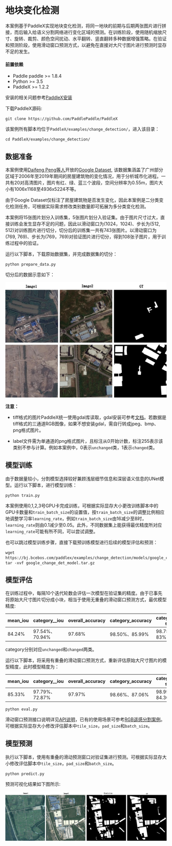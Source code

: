 # 地块变化检测

本案例基于PaddleX实现地块变化检测，将同一地块的前期与后期两张图片进行拼接，而后输入给语义分割网络进行变化区域的预测。在训练阶段，使用随机缩放尺寸、旋转、裁剪、颜色空间扰动、水平翻转、竖直翻转多种数据增强策略。在验证和预测阶段，使用滑动窗口预测方式，以避免在直接对大尺寸图片进行预测时显存不足的发生。

#### 前置依赖

* Paddle paddle >= 1.8.4
* Python >= 3.5
* PaddleX >= 1.2.2

安装的相关问题参考[PaddleX安装](../install.md)

下载PaddleX源码:

```
git clone https://github.com/PaddlePaddle/PaddleX
```

该案例所有脚本均位于`PaddleX/examples/change_detection/`，进入该目录：

```
cd PaddleX/examples/change_detection/
```

## 数据准备

本案例使用[Daifeng Peng等人](https://ieeexplore.ieee.org/document/9161009)开放的[Google Dataset](https://github.com/daifeng2016/Change-Detection-Dataset-for-High-Resolution-Satellite-Imagery), 该数据集涵盖了广州部分区域于2006年至2019年期间的房屋建筑物的变化情况，用于分析城市化进程。一共有20对高清图片，图片有红、绿、蓝三个波段，空间分辨率为0.55m，图片大小有1006x1168至4936x5224不等。

由于Google Dataset仅标注了房屋建筑物是否发生变化，因此本案例是二分类变化检测任务，可根据实际需求修改类别数量即可拓展为多分类变化检测。

本案例将15张图片划分入训练集，5张图片划分入验证集。由于图片尺寸过大，直接训练会发生显存不足的问题，因此以滑动窗口为(1024，1024)、步长为(512, 512)对训练图片进行切分，切分后的训练集一共有743张图片。以滑动窗口为(769, 769)、步长为(769，769)对验证图片进行切分，得到108张子图片，用于训练过程中的验证。

运行以下脚本，下载原始数据集，并完成数据集的切分：

```
python prepare_data.py
```

切分后的数据示意如下：

![](../../examples/change_detection/images/change_det_data.jpg)


**注意：**

* tiff格式的图片PaddleX统一使用gdal库读取，gdal安装可参考[文档](https://paddlex.readthedocs.io/zh_CN/develop/examples/multi-channel_remote_sensing/README.html#id2)。若数据是tiff格式的三通道RGB图像，如果不想安装gdal，需自行转成jpeg、bmp、png格式图片。

* label文件需为单通道的png格式图片，且标注从0开始计数，标注255表示该类别不参与计算。例如本案例中，0表示`unchanged`类，1表示`changed`类。

## 模型训练

由于数据量较小，分割模型选择较好兼顾浅层细节信息和深层语义信息的UNet模型。运行以下脚本，进行模型训练：

```
python train.py
```

本案例使用0,1,2,3号GPU卡完成训练，可根据实际显存大小更改训练脚本中的GPU卡数量和`train_batch_size`的设置值，按`train_batch_size`的调整比例相应地调整学习率`learning_rate`，例如`train_batch_size`由16减少至8时，`learning_rate`则由0.1减少至0.05。此外，不同数据集上能获得最优精度所对应`learning_rate`可能有所不同，可以尝试调整。

也可以跳过模型训练步骤，直接下载预训练模型进行后续的模型评估和预测：

```
wget https://bj.bcebos.com/paddlex/examples/change_detection/models/google_change_det_model.tar.gz
tar -xvf google_change_det_model.tar.gz
```

## 模型评估

在训练过程中，每隔10个迭代轮数会评估一次模型在验证集的精度。由于已事先将原始大尺寸图片切分成小块，相当于使用无重叠的滑动窗口预测方式，最优模型精度:

| mean_iou | category__iou | overall_accuracy | category_accuracy | category_F1-score | kappa |
| -- | -- | -- | -- | --| -- |
| 84.24% | 97.54%、70.94%| 97.68% | 98.50%、85.99% | 98.75%、83% | 81.76% |

category分别对应`unchanged`和`changed`两类。

运行以下脚本，将采用有重叠的滑动窗口预测方式，重新评估原始大尺寸图片的模型精度，此时模型精度为：

| mean_iou | category__iou | overall_accuracy | category_accuracy | category_F1-score | kappa |
| -- | -- | -- | -- | --| -- |
| 85.33% | 97.79%、72.87% | 97.97% | 98.66%、87.06% | 98.99%、84.30% | 83.19% |


```
python eval.py
```

滑动窗口预测接口说明详见[API说明](https://paddlex.readthedocs.io/zh_CN/develop/apis/models/semantic_segmentation.html#overlap-tile-predict)，已有的使用场景可参考[RGB遥感分割案例](https://paddlex.readthedocs.io/zh_CN/develop/examples/remote_sensing.html#id4)。可根据实际显存大小修改评估脚本中`tile_size`，`pad_size`和`batch_size`。

## 模型预测

执行以下脚本，使用有重叠的滑动预测窗口对验证集进行预测。可根据实际显存大小修改评估脚本中`tile_size`，`pad_size`和`batch_size`。

```
python predict.py
```

预测可视化结果如下图所示:

![](../../examples/change_detection/images/change_det_prediction.jpg)
